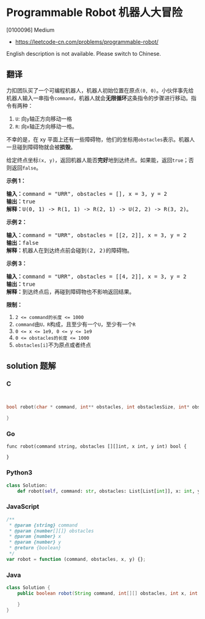 # Programmable Robot 机器人大冒险

[0100096] Medium

- https://leetcode-cn.com/problems/programmable-robot/

English description is not available. Please switch to Chinese.

## 翻译

力扣团队买了一个可编程机器人，机器人初始位置在原点`(0, 0)`。小伙伴事先给机器人输入一串指令`command`，机器人就会**无限循环**这条指令的步骤进行移动。指令有两种：

1.  `U`: 向`y`轴正方向移动一格
2.  `R`: 向`x`轴正方向移动一格。

不幸的是，在 xy 平面上还有一些障碍物，他们的坐标用`obstacles`表示。机器人一旦碰到障碍物就会被**损毁**。

给定终点坐标`(x, y)`，返回机器人能否**完好**地到达终点。如果能，返回`true`；否则返回`false`。

**示例 1：**

<pre><strong>输入：</strong>command = "URR", obstacles = [], x = 3, y = 2
<strong>输出：</strong>true
<strong>解释：</strong>U(0, 1) -&gt; R(1, 1) -&gt; R(2, 1) -&gt; U(2, 2) -&gt; R(3, 2)。</pre>

**示例 2：**

<pre><strong>输入：</strong>command = "URR", obstacles = [[2, 2]], x = 3, y = 2
<strong>输出：</strong>false
<strong>解释：</strong>机器人在到达终点前会碰到(2, 2)的障碍物。</pre>

**示例 3：**

<pre><strong>输入：</strong>command = "URR", obstacles = [[4, 2]], x = 3, y = 2
<strong>输出：</strong>true
<strong>解释：</strong>到达终点后，再碰到障碍物也不影响返回结果。</pre>

**限制：**

1.  `2 <= command的长度 <= 1000`
2.  `command`由`U，R`构成，且至少有一个`U`，至少有一个`R`
3.  `0 <= x <= 1e9, 0 <= y <= 1e9`
4.  `0 <= obstacles的长度 <= 1000`
5.  `obstacles[i]`不为原点或者终点

## solution 题解

### C

```c


bool robot(char * command, int** obstacles, int obstaclesSize, int* obstaclesColSize, int x, int y){

}


```

### Go

```golang
func robot(command string, obstacles [][]int, x int, y int) bool {

}
```

### Python3

```python
class Solution:
    def robot(self, command: str, obstacles: List[List[int]], x: int, y: int) -> bool:
```

### JavaScript

```javascript
/**
 * @param {string} command
 * @param {number[][]} obstacles
 * @param {number} x
 * @param {number} y
 * @return {boolean}
 */
var robot = function (command, obstacles, x, y) {};
```

### Java

```java
class Solution {
    public boolean robot(String command, int[][] obstacles, int x, int y) {

    }
}
```
